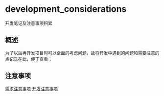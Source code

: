 # development_considerations
开发笔记及注意事项积累
## 概述
为了以后再开发项目时可以全面的考虑问题，故将开发中遇到的问题和需要注意的点记录在此，便于查看；
## 注意事项
[需求注意事项](./doc/需求注意事项.md)
[开发注意事项](./doc/开发注意事项.md)
